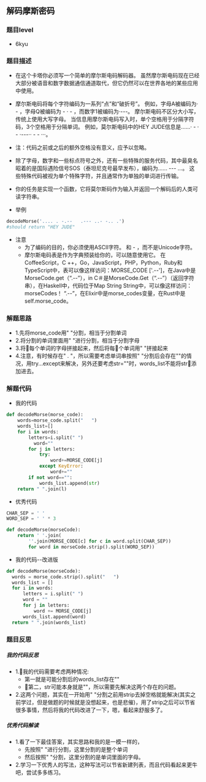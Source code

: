 ## 解码摩斯密码
### 题目level
* 6kyu

### 题目描述
* 在这个卡塔你必须写一个简单的摩尔斯电码解码器。 虽然摩尔斯电码现在已经大部分被语音和数字数据通信通道取代，但它仍然可以在世界各地的某些应用中使用。

* 摩尔斯电码将每个字符编码为一系列“点”和“破折号”。 例如，字母A被编码为· - ，字母Q被编码为 - · - ，而数字1被编码为·---。 摩尔斯电码不区分大小写，传统上使用大写字母。 当信息用摩尔斯电码写入时，单个空格用于分隔字符码，3个空格用于分隔单词。 例如，莫尔斯电码中的HEY JUDE信息是......· - · - ·---·· - - ···。

* 注：代码之前或之后的额外空格没有意义，应予以忽略。
* 除了字母，数字和一些标点符号之外，还有一些特殊的服务代码，其中最臭名昭着的是国际遇险信号SOS（泰坦尼克号最早发布），编码为...... --- ...。 这些特殊代码被视为单个特殊字符，并且通常作为单独的单词进行传输。

* 你的任务是实现一个函数，它将莫尔斯码作为输入并返回一个解码后的人类可读字符串。

* 举例

```python
decodeMorse('.... . -.--   .--- ..- -.. .')
#should return "HEY JUDE"
```
* 注意
  * 为了编码的目的，你必须使用ASCII字符。 和 - ，而不是Unicode字符。
  * 摩尔斯电码表是作为字典预装给你的，可以随意使用它。 在CoffeeScript，C ++，Go，JavaScript，PHP，Python，Ruby和TypeScript中，表可以像这样访问：MORSE_CODE ['.--']，在Java中是MorseCode.get（“.--”），in C＃是MorseCode.Get（“.--”）（返回字符串），在Haskell中，代码位于Map String String中，可以像这样访问：morseCodes！ “.--”，在Elixir中是morse_codes变量，在Rust中是self.morse_code。

### 解题思路
* 1.先将morse_code用"   "分割，相当于分割单词
* 2.将分割的单词里面用" "进行分割，相当于分割字母
* 3.将每个单词的字母拼接起来，然后将每个单词用" "拼接起来
* 4.注意，有时候存在" . "，所以需要考虑单词串按照" "分割后会存在""的情况，用try...except来解决，另外还要考虑str=""时，words_list不能将str添加进去。


### 解题代码
* 我的代码
```python
def decodeMorse(morse_code):
    words=morse_code.split("   ")
    words_list=[]
    for i in words:
        letters=i.split(" ")
          word=""
        for j in letters:
            try:
                word+=MORSE_CODE[j]
            except KeyError:
                word+=""
        if not word=="":
            words_list.append(str)
    return " ".join(l)
```

* 优秀代码
```python
CHAR_SEP = ' '
WORD_SEP = ' ' * 3

def decodeMorse(morseCode):
    return ' '.join(
        ''.join(MORSE_CODE[c] for c in word.split(CHAR_SEP))
        for word in morseCode.strip().split(WORD_SEP))
```

* 我的代码--改进版
```python
def decodeMorse(morseCode):
  words = morse_code.strip().split("   ")
  words_list = []
  for i in words:
      letters = i.split(" ")
      word = ""
      for j in letters:
          word += MORSE_CODE[j]
      words_list.append(word)
  return " ".join(words_list)
```

### 题目反思
##### 我的代码反思
* 1.我的代码需要考虑两种情况:
  * 第一就是可能分割后的words_list存在""
  * 第二，str可能本身就是""，所以需要先解决这两个存在的问题。
* 2.这两个问题，其实在一开始用"   "分割之前用strip去掉空格就能解决(其实之前学过，但是做题的时候就是没想起来，也是悲催)，用了strip之后可以节省很多事情，然后将我的代码改进了一下，嗯，看起来舒服多了。

##### 优秀代码解读
* 1.看了一下最佳答案，其实思路和我的是一模一样的，
  * 先按照"   "进行分割，这里分割的是整个单词
  * 然后按照" "分割，这里分割的是单词里面的字母。
* 2.学习一下优秀人的写法，这种写法可以节省新建列表，而且代码看起来更牛吧，尝试多多练习。
